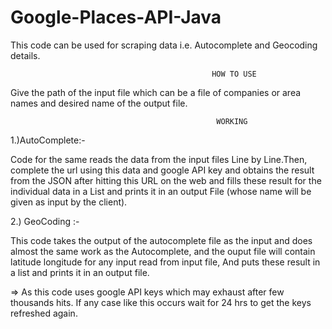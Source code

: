 # Google-Places-API-Java
This code can be used for scraping data i.e. Autocomplete and Geocoding details.
  
                                                 HOW TO USE
Give the path of the input file which can be a file of companies or area names and desired name of the output file.

                                                  WORKING
 1.)AutoComplete:-
 
 Code for the same reads the data from the input files Line by Line.Then, complete the url using this data and google API key and obtains the result from the JSON after hitting this URL on the web and fills these result for the individual data in a List and prints it in an output File (whose name will be given as input by the client).
 
 2.) GeoCoding :- 
 
 This code takes the output of the autocomplete file as the input and does almost the same work as the Autocomplete, and the ouput file will contain latitude longitude for any input read from input file, And puts these result in a list and prints it in an output file.
 
                                       
=> As this code uses google API keys which may exhaust after few thousands hits. If any case like this occurs wait for 24 hrs to get the keys refreshed again.
